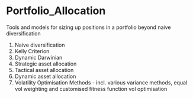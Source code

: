 # Portfolio_Allocation

Tools and models for sizing up positions in a portfolio beyond naive diversification


1. Naive diversification
2. Kelly Criterion
3. Dynamic Darwinian
4. Strategic asset allocation
5. Tactical asset allocation
6. Dynamic asset allocation
7. Volatility Optimisation Methods - incl. various variance methods, equal vol weighting and customised fitness function vol optimisation

